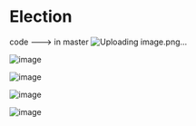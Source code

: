 # Election      
code ---> in master 
![Uploading image.png…]()         

![image](https://github.com/eyatab/Election/assets/79045818/3d01b550-c770-45e7-9cf5-983f86ea6e43)         

![image](https://github.com/eyatab/Election/assets/79045818/73ad5af2-3747-4023-8497-2e9f09d71d42)         

![image](https://github.com/eyatab/Election/assets/79045818/73220354-e108-4199-a58c-1f8faf668008)          

![image](https://github.com/eyatab/Election/assets/79045818/24c7f55a-a587-4689-bbeb-8ffbc22565c2)






